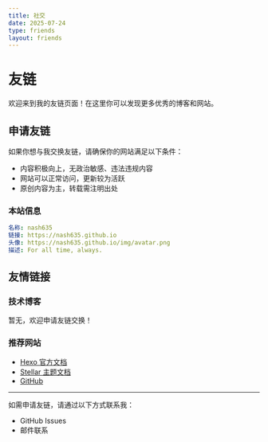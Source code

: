 ```yaml
---
title: 社交
date: 2025-07-24
type: friends
layout: friends
---
```


# 友链

欢迎来到我的友链页面！在这里你可以发现更多优秀的博客和网站。

## 申请友链

如果你想与我交换友链，请确保你的网站满足以下条件：

- 内容积极向上，无政治敏感、违法违规内容
- 网站可以正常访问，更新较为活跃
- 原创内容为主，转载需注明出处

### 本站信息

```yaml
名称: nash635
链接: https://nash635.github.io
头像: https://nash635.github.io/img/avatar.png
描述: For all time, always.
```

## 友情链接

### 技术博客

暂无，欢迎申请友链交换！

### 推荐网站

- [Hexo 官方文档](https://hexo.io/)
- [Stellar 主题文档](https://xaoxuu.com/wiki/stellar/)
- [GitHub](https://github.com/)

---

如需申请友链，请通过以下方式联系我：
- GitHub Issues
- 邮件联系
